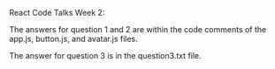 React Code Talks Week 2:

The answers for question 1 and 2 are within the code comments of the app.js, button.js, and avatar.js files.

The answer for question 3 is in the question3.txt file.
